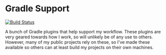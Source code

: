 
Gradle Support
==============

[![Build Status](https://github.com/ultraq/gradle-support/actions/workflows/build.yml/badge.svg)](https://github.com/ultraq/gradle-support/actions)

A bunch of Gradle plugins that help support my workflow.  These plugins are very
geared towards how I work, so will unlikely be of any use to others.  However,
many of my public projects rely on these, so I've made these available so others
can at least build my projects on their own machines.

